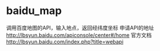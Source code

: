 # baidu_map
调用百度地图的API，输入地点，返回经纬度坐标
申请API的地址
http://lbsyun.baidu.com/apiconsole/center#/home
官方文档
http://lbsyun.baidu.com/index.php?title=webapi
